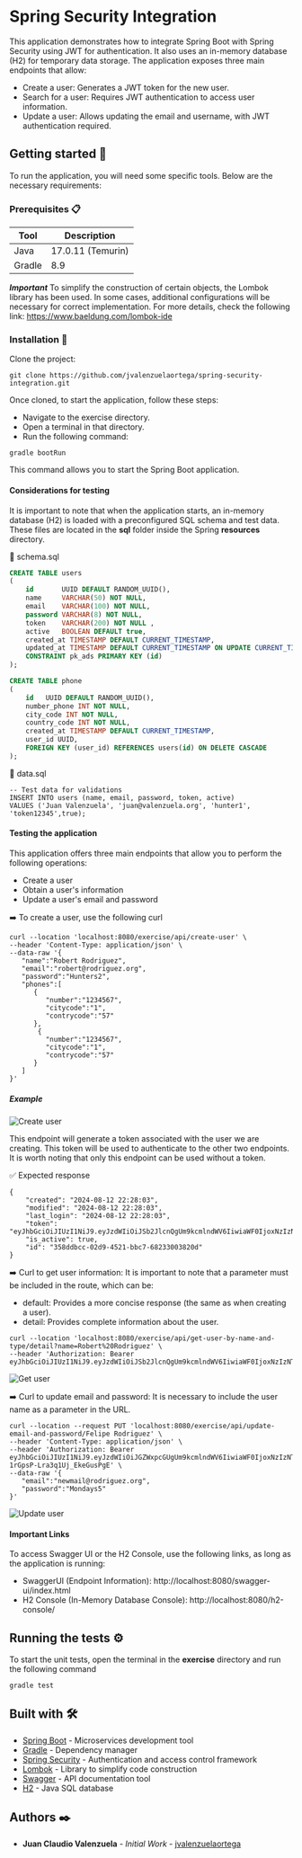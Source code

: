 # Spring Security Integration

This application demonstrates how to integrate Spring Boot with Spring Security using JWT for authentication. It also uses an in-memory database (H2) for temporary data storage.
The application exposes three main endpoints that allow:

- Create a user: Generates a JWT token for the new user.
- Search for a user: Requires JWT authentication to access user information.
- Update a user: Allows updating the email and username, with JWT authentication required.
  
## Getting started 🚀

To run the application, you will need some specific tools. Below are the necessary requirements:

### Prerequisites 📋


| Tool | Description |
| --- | ----------- |
| Java | 17.0.11 (Temurin) |
| Gradle | 8.9 |

***Important***
To simplify the construction of certain objects, the Lombok library has been used. In some cases, additional configurations will be necessary for correct implementation. For more details, check the following link: https://www.baeldung.com/lombok-ide

### Installation 🔧
Clone the project:
```
git clone https://github.com/jvalenzuelaortega/spring-security-integration.git
```
Once cloned, to start the application, follow these steps:

- Navigate to the exercise directory.
- Open a terminal in that directory.
- Run the following command:

```
gradle bootRun
```

This command allows you to start the Spring Boot application.

#### Considerations for testing

It is important to note that when the application starts, an in-memory database (H2) is loaded with a preconfigured SQL schema and test data. These files are located in the **sql** folder inside the Spring **resources** directory.

📄 schema.sql
```sql
CREATE TABLE users
(
    id       UUID DEFAULT RANDOM_UUID(),
    name     VARCHAR(50) NOT NULL,
    email    VARCHAR(100) NOT NULL,
    password VARCHAR(8) NOT NULL,
    token    VARCHAR(200) NOT NULL ,
    active   BOOLEAN DEFAULT true,
    created_at TIMESTAMP DEFAULT CURRENT_TIMESTAMP,
    updated_at TIMESTAMP DEFAULT CURRENT_TIMESTAMP ON UPDATE CURRENT_TIMESTAMP,
    CONSTRAINT pk_ads PRIMARY KEY (id)
);

CREATE TABLE phone
(
    id   UUID DEFAULT RANDOM_UUID(),
    number_phone INT NOT NULL,
    city_code INT NOT NULL,
    country_code INT NOT NULL,
    created_at TIMESTAMP DEFAULT CURRENT_TIMESTAMP,
    user_id UUID,
    FOREIGN KEY (user_id) REFERENCES users(id) ON DELETE CASCADE
);

```

📄 data.sql
```
-- Test data for validations
INSERT INTO users (name, email, password, token, active)
VALUES ('Juan Valenzuela', 'juan@valenzuela.org', 'hunter1', 'token12345',true);
```

#### Testing the application
This application offers three main endpoints that allow you to perform the following operations:

- Create a user
- Obtain a user's information
- Update a user's email and password

➡️ To create a user, use the following curl

```
curl --location 'localhost:8080/exercise/api/create-user' \
--header 'Content-Type: application/json' \
--data-raw '{
   "name":"Robert Rodriguez",
   "email":"robert@rodriguez.org",
   "password":"Hunters2",
   "phones":[
      {
         "number":"1234567",
         "citycode":"1",
         "contrycode":"57"
      },
       {
         "number":"1234567",
         "citycode":"1",
         "contrycode":"57"
      }
   ]
}'
```
##### Example

![Create user](images/create-user.gif)


This endpoint will generate a token associated with the user we are creating. This token will be used to authenticate to the other two endpoints. It is worth noting that only this endpoint can be used without a token.

✅ Expected response

```
{
    "created": "2024-08-12 22:28:03",
    "modified": "2024-08-12 22:28:03",
    "last_login": "2024-08-12 22:28:03",
    "token": "eyJhbGciOiJIUzI1NiJ9.eyJzdWIiOiJSb2JlcnQgUm9kcmlndWV6IiwiaWF0IjoxNzIzNTE2MDgzLCJleHAiOjE3MjM1MTk2ODN9.pyfUHE4C6zbcpQhjjROvLpdCA3LV6DAP1LnfwZCdzPU",
    "is_active": true,
    "id": "358ddbcc-02d9-4521-bbc7-68233003820d"
}
```

➡️ Curl to get user information: 
It is important to note that a parameter must be included in the route, which can be:

- default: Provides a more concise response (the same as when creating a user).
- detail: Provides complete information about the user.

```
curl --location 'localhost:8080/exercise/api/get-user-by-name-and-type/detail?name=Robert%20Rodriguez' \
--header 'Authorization: Bearer eyJhbGciOiJIUzI1NiJ9.eyJzdWIiOiJSb2JlcnQgUm9kcmlndWV6IiwiaWF0IjoxNzIzNTE2MDgzLCJleHAiOjE3MjM1MTk2ODN9.pyfUHE4C6zbcpQhjjROvLpdCA3LV6DAP1LnfwZCdzPU'
```

![Get user](images/get-user.gif)

➡️ Curl to update email and password:
It is necessary to include the user name as a parameter in the URL.

```
curl --location --request PUT 'localhost:8080/exercise/api/update-email-and-password/Felipe Rodriguez' \
--header 'Content-Type: application/json' \
--header 'Authorization: Bearer eyJhbGciOiJIUzI1NiJ9.eyJzdWIiOiJGZWxpcGUgUm9kcmlndWV6IiwiaWF0IjoxNzIzNTYyMDg5LCJleHAiOjE3MjM1NjU2ODl9.1bR_p3j5og3gXOC2c-1rGpsP-Lra3q1Uj_EkeGusPgE' \
--data-raw '{
   "email":"newmail@rodriguez.org",
   "password":"Mondays5"
}'

```

![Update user](images/update-user.gif)

#### Important Links
To access Swagger UI or the H2 Console, use the following links, as long as the application is running:

- SwaggerUI (Endpoint Information): http://localhost:8080/swagger-ui/index.html
- H2 Console (In-Memory Database Console): http://localhost:8080/h2-console/

## Running the tests ⚙️

To start the unit tests, open the terminal in the **exercise** directory and run the following command

```
gradle test
```

## Built with 🛠️

* [Spring Boot](https://spring.io/projects/spring-boot) - Microservices development tool
* [Gradle](https://gradle.org/) - Dependency manager
* [Spring Security](https://spring.io/projects/spring-security) - Authentication and access control framework
* [Lombok](https://projectlombok.org/) - Library to simplify code construction
* [Swagger](https://swagger.io/) - API documentation tool
* [H2](https://www.h2database.com/html/main.html) - Java SQL database

## Authors ✒️

* **Juan Claudio Valenzuela** - *Initial Work* - [jvalenzuelaortega](https://github.com/jvalenzuelaortega)
